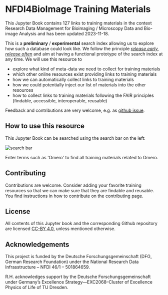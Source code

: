 # NFDI4BioImage Training Materials

This Jupyter Book contains 127 links to training materials in the context Research Data Management for Bioimaging / Microscopy Data and Bio-image Analysis and has been updated 2023-11-18.

This is a **preliminary** / **experimental** search index allowing us to explore how such a database could look like. We follow the principle [_release early, release often_](https://en.wikipedia.org/wiki/Release_early,_release_often) and aim at having a functional prototype of the search index at any time. We will use this resource to 
* explore what kind of meta-data we need to collect for training materials
* which other online resources exist providing links to training materials
* how we can automatically collect links to training materials
* how we could potentially inject our list of materials into the other resources
* how to collect links to training materials following the FAIR principles (findable, accessible, interoperable, reusable)

Feedback and contributions are very welcome, e.g. as [github issue](https://github.com/NFDI4BIOIMAGE/training/issues).

## How to use this resource

This Jupyter Book can be searched using the search bar on the left:

![search bar](how_to_use.png)

Enter terms such as 'Omero' to find all training materials related to Omero.



## Contributing

Contributions are welcome. Consider adding your favorite training resources so that we can make sure that they are findable and reusable.
You find instructions in how to contribute on the contributing page.

## License

All contents of this Jupyter book and the corresponding Github repository are licensed [CC-BY 4.0](https://creativecommons.org/licenses/by/4.0/), unless mentioned otherwise.


## Acknowledgements

This project is funded by the Deutsche Forschungsgemeinschaft (DFG, German  Research Foundation) under the National Research Data Infrasstructure – NFDI 46/1 – 501864659.

R.H. acknowledges support by the Deutsche Forschungsgemeinschaft under Germany’s Excellence Strategy—EXC2068–Cluster of Excellence Physics of Life of TU Dresden.



